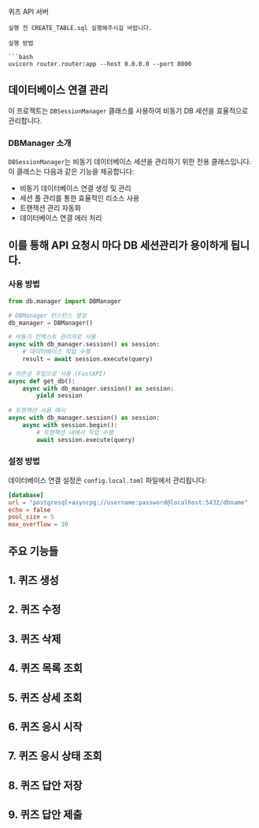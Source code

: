 퀴즈 API 서버

``` 예시는 API Docs 참고해주시길 바랍니다.
실행 전 CREATE_TABLE.sql 실행해주시길 바랍니다.

실행 방법

```bash
uvicorn router.router:app --host 0.0.0.0 --port 8000
```

## 데이터베이스 연결 관리

이 프로젝트는 `DBSessionManager` 클래스를 사용하여 비동기 DB 세션을 효율적으로 관리합니다.

### DBManager 소개

`DBSessionManager`는 비동기 데이터베이스 세션을 관리하기 위한 전용 클래스입니다. 이 클래스는 다음과 같은 기능을 제공합니다:

- 비동기 데이터베이스 연결 생성 및 관리
- 세션 풀 관리를 통한 효율적인 리소스 사용
- 트랜잭션 관리 자동화 
- 데이터베이스 연결 에러 처리
## 이를 통해 API 요청시 마다 DB 세션관리가 용이하게 됩니다.

### 사용 방법

```python
from db.manager import DBManager

# DBManager 인스턴스 생성
db_manager = DBManager()

# 비동기 컨텍스트 관리자로 사용
async with db_manager.session() as session:
    # 데이터베이스 작업 수행
    result = await session.execute(query)
    
# 의존성 주입으로 사용 (FastAPI)
async def get_db():
    async with db_manager.session() as session:
        yield session
        
# 트랜잭션 사용 예시
async with db_manager.session() as session:
    async with session.begin():
        # 트랜잭션 내에서 작업 수행
        await session.execute(query)
```

### 설정 방법

데이터베이스 연결 설정은 `config.local.toml` 파일에서 관리됩니다:

```toml
[database]
url = "postgresql+asyncpg://username:password@localhost:5432/dbname"
echo = false
pool_size = 5
max_overflow = 10
```

## 주요 기능들

## 1. 퀴즈 생성
## 2. 퀴즈 수정
## 3. 퀴즈 삭제
## 4. 퀴즈 목록 조회
## 5. 퀴즈 상세 조회
## 6. 퀴즈 응시 시작
## 7. 퀴즈 응시 상태 조회
## 8. 퀴즈 답안 저장
## 9. 퀴즈 답안 제출

